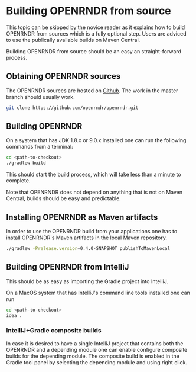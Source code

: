 # Building OPENRNDR from source

This topic can be skipped by the novice reader as it explains how to build OPENRNDR from sources which is a fully optional step. Users are adviced to use the publically available builds on Maven Central.

Building OPENRNDR from source should be an easy an straight-forward process.

## Obtaining OPENRNDR sources

The OPENRNDR sources are hosted on [Github](https://github.com/openrndr/openrndr). The work in the master branch should usually work.
```sh
git clone https://github.com/openrndr/openrndr.git
```

## Building OPENRNDR

On a system that has JDK 1.8.x or 9.0.x installed one can run the following commands from a terminal:

```sh
cd <path-to-checkout>
./gradlew build
```

This should start the build process, which will take less than a minute to complete.

Note that OPENRNDR does not depend on anything that is not on Maven Central, builds should be easy and predictable.

## Installing OPENRNDR as Maven artifacts

In order to use the OPENRNDR build from your applications one has to install OPENRNDR's Maven artifacts in the local Maven repository.

```sh
./gradlew -Prelease.version=0.4.0-SNAPSHOT publishToMavenLocal
```

## Building OPENRNDR from IntelliJ

This should be as easy as importing the Gradle project into IntelliJ.

On a MacOS system that has IntelliJ's command line tools installed one can run

```sh
cd <path-to-checkout>
idea .
```

### IntelliJ+Gradle composite builds

In case it is desired to have a single IntelliJ project that contains both the OPENRNDR and a depending module one can enable configure composite builds for the depending module. The composite build is enabled in the Gradle tool panel by selecting the depending module and using right click.
